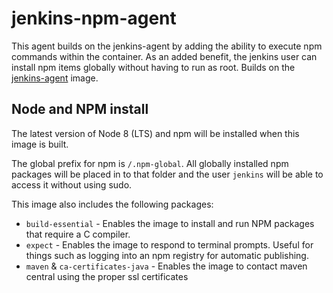 # jenkins-npm-agent

This agent builds on the jenkins-agent by adding the ability to execute npm commands within the container. As an added benefit, the jenkins user can install npm items globally without having to run as root. Builds on the [jenkins-agent](https://github.com/AHumanFromCA/jenkins-agent) image.

## Node and NPM install

The latest version of Node 8 (LTS) and npm will be installed when this image is built.

The global prefix for npm is `/.npm-global`. All globally installed npm packages will be placed in to that folder and the user `jenkins` will be able to access it without using sudo.

This image also includes the following packages:

- `build-essential` - Enables the image to install and run NPM packages that require a C compiler.
- `expect` - Enables the image to respond to terminal prompts. Useful for things such as logging into an npm registry for automatic publishing.
- `maven` &amp; `ca-certificates-java` - Enables the image to contact maven central using the proper ssl certificates
